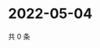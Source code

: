 # 2022-05-04

共 0 条

<!-- BEGIN WEIBO -->
<!-- 最后更新时间 Wed May 04 2022 02:19:12 GMT+0800 (China Standard Time) -->

<!-- END WEIBO -->
